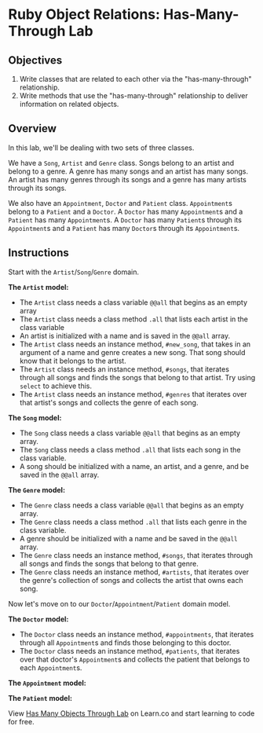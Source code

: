 # Ruby Object Relations: Has-Many-Through Lab

## Objectives

1.  Write classes that are related to each other via the "has-many-through"
    relationship.
2.  Write methods that use the "has-many-through" relationship to deliver
    information on related objects.

## Overview

In this lab, we'll be dealing with two sets of three classes.

We have a `Song`, `Artist` and `Genre` class. Songs belong to an artist and
belong to a genre. A genre has many songs and an artist has many songs. An
artist has many genres through its songs and a genre has many artists through
its songs.

We also have an `Appointment`, `Doctor` and `Patient` class. `Appointment`s
belong to a `Patient` and a `Doctor`. A `Doctor` has many `Appointment`s and a
`Patient` has many `Appointment`s. A `Doctor` has many `Patient`s through its
`Appointment`s and a `Patient` has many `Doctor`s through its `Appointment`s.

## Instructions

Start with the `Artist`/`Song`/`Genre` domain.

**The `Artist` model:**

- The `Artist` class needs a class variable `@@all` that begins as an empty array
- The `Artist` class needs a class method `.all` that lists each artist in the
  class variable
- An artist is initialized with a name and is saved in the `@@all` array.
- The `Artist` class needs an instance method, `#new_song`, that takes in an
  argument of a name and genre creates a new song. That song should know that it
  belongs to the artist.
- The `Artist` class needs an instance method, `#songs`, that iterates through all
  songs and finds the songs that belong to that artist. Try using `select` to
  achieve this.
- The `Artist` class needs an instance method, `#genres` that iterates over that
  artist's songs and collects the genre of each song.

**The `Song` model:**

- The `Song` class needs a class variable `@@all` that begins as an empty array.
- The `Song` class needs a class method `.all` that lists each song in the class
  variable.
- A song should be initialized with a name, an artist, and a genre, and be saved
  in the `@@all` array.

**The `Genre` model:**

- The `Genre` class needs a class variable `@@all` that begins as an empty array.
- The `Genre` class needs a class method `.all` that lists each genre in the class
  variable.
- A genre should be initialized with a name and be saved in the `@@all` array.
- The `Genre` class needs an instance method, `#songs`, that iterates through all
  songs and finds the songs that belong to that genre.
- The `Genre` class needs an instance method, `#artists`, that iterates over the
  genre's collection of songs and collects the artist that owns each song.

Now let's move on to our `Doctor`/`Appointment`/`Patient` domain model.

**The `Doctor` model:**

<!-- - The `Doctor` class needs a class variable `@@all` that begins as an empty array. -->
<!-- - The `Doctor` class needs a class method `.all` that lists each doctor in the -->
  <!-- class variable. -->
<!-- - A doctor should be initialized with a name and be saved in the `@@all` array. -->
<!-- - The `Doctor` class needs an instance method, `#new_appointment`, that takes in a -->
  <!-- an instance of the `Patient` class and a date, and creates a new `Appointment`. That -->
  <!-- `Appointment` should know that it belongs to the doctor -->
- The `Doctor` class needs an instance method, `#appointments`, that iterates
  through all `Appointment`s and finds those belonging to this doctor.
- The `Doctor` class needs an instance method, `#patients`, that iterates over
  that doctor's `Appointment`s and collects the patient that belongs to each
  `Appointment`s.

**The `Appointment` model:**

<!-- - The `Appointment` class needs a class variable `@@all` that begins as an empty array. -->
<!-- - The `Appointment` class needs a class method `.all` that lists each `Appointment` -->
  <!-- in the class variable. -->
<!-- - An `Appointment` should be initialized with a date (as a string, like `"Monday, August 1st"`), a patient, and a doctor. The `Appointment` should be saved in the -->
  <!-- `@@all` array. -->

**The `Patient` model:**

<!-- - The `Patient` class needs a class variable `@@all` that begins as an empty array. -->
<!-- - The `Patient` class needs a class method `.all` that lists each patient in the -->
  <!-- class variable. -->
<!-- - A patient is instantiated with a name and be saved in the `@@all` array. -->
<!-- - The `Patient` class needs an instance method, `#new_appointment`, that takes in -->
  <!-- an argument of a doctor and a date and creates a new `Appointment`. The -->
  <!-- `Appointment` should know that it belongs to the patient. -->
<!-- - The `Patient` class needs an instance method, `#appointments`, that iterates -->
  <!-- through the `Appointment`s array and returns `Appointment`s that belong to the -->
  <!-- patient. -->
<!-- - The `Patient` class needs an instance method, `#doctors`, that iterates over -->
  <!-- that patient's `Appointment`s and collects the doctor that belongs to each -->
  <!-- `Appointment`. -->

<p class='util--hide'>View <a href='https://learn.co/lessons/ruby-objects-has-many-through-lab'>Has Many Objects Through Lab</a> on Learn.co and start learning to code for free.</p>

